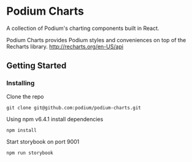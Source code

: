 # Podium Charts
A collection of Podium's charting components built in React.

Podium Charts provides Podium styles and conveniences on top of the Recharts library. http://recharts.org/en-US/api

## Getting Started

### Installing

Clone the repo

```
git clone git@github.com:podium/podium-charts.git
```

Using npm v6.4.1 install dependencies

```
npm install
```

Start storybook on port 9001

```
npm run storybook
```
